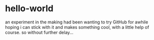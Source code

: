 # hello-world

an experiment in the making
had been wanting to try GitHub for awhile
hoping i can stick with it and makes something
cool, with a little help of course. so without further delay...
